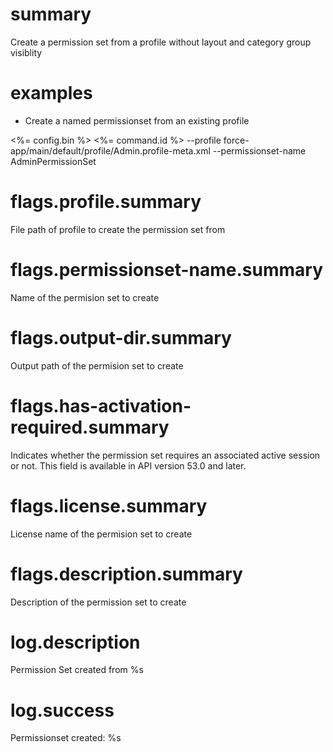 # summary

Create a permission set from a profile without layout and category group visiblity

# examples

- Create a named permissionset from an existing profile

<%= config.bin %> <%= command.id %> --profile force-app/main/default/profile/Admin.profile-meta.xml --permissionset-name AdminPermissionSet

# flags.profile.summary

File path of profile to create the permission set from

# flags.permissionset-name.summary

Name of the permision set to create

# flags.output-dir.summary

Output path of the permision set to create

# flags.has-activation-required.summary

Indicates whether the permission set requires an associated active session or not. This field is available in API version 53.0 and later.

# flags.license.summary

License name of the permision set to create

# flags.description.summary

Description of the permission set to create

# log.description

Permission Set created from %s

# log.success

Permissionset created: %s
